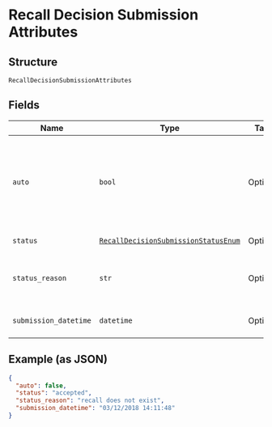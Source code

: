 
# Recall Decision Submission Attributes

## Structure

`RecallDecisionSubmissionAttributes`

## Fields

| Name | Type | Tags | Description |
|  --- | --- | --- | --- |
| `auto` | `bool` | Optional | Indicates if the submission was created automatically by the system (`true`) or manually (`false`).<br>**Default**: `False` |
| `status` | [`RecallDecisionSubmissionStatusEnum`](../../doc/models/recall-decision-submission-status-enum.md) | Optional | [Status](http://draft-api-docs.form3.tech/api.html#enumerations-payment-status-codes-payment-submission-status) of the submission |
| `status_reason` | `str` | Optional | Reason for submission failure if status is `delivery_failed` |
| `submission_datetime` | `datetime` | Optional | Date and time of the submission |

## Example (as JSON)

```json
{
  "auto": false,
  "status": "accepted",
  "status_reason": "recall does not exist",
  "submission_datetime": "03/12/2018 14:11:48"
}
```

